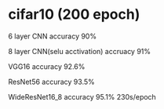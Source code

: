 # cifar10 (200 epoch)
                                        
6 layer CNN  accuracy 90%

8 layer CNN(selu acctivation) accruacy 91%

VGG16 accuracy 92.6%

ResNet56 accuracy 93.5%

WideResNet16_8 accuracy 95.1% 230s/epoch
